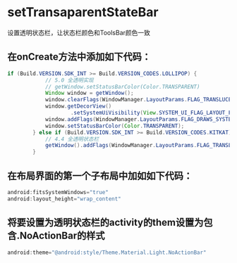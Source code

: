 # setTransaparentStateBar
设置透明状态栏，让状态栏颜色和ToolsBar颜色一致  
## 在onCreate方法中添加如下代码：  
```java  
if (Build.VERSION.SDK_INT >= Build.VERSION_CODES.LOLLIPOP) {
			// 5.0 全透明实现
			// getWindow.setStatusBarColor(Color.TRANSPARENT)
			Window window = getWindow();
			window.clearFlags(WindowManager.LayoutParams.FLAG_TRANSLUCENT_STATUS);
			window.getDecorView()
					.setSystemUiVisibility(View.SYSTEM_UI_FLAG_LAYOUT_FULLSCREEN | View.SYSTEM_UI_FLAG_LAYOUT_STABLE);
			window.addFlags(WindowManager.LayoutParams.FLAG_DRAWS_SYSTEM_BAR_BACKGROUNDS);
			window.setStatusBarColor(Color.TRANSPARENT);
		} else if (Build.VERSION.SDK_INT >= Build.VERSION_CODES.KITKAT) {
			// 4.4 全透明状态栏
			getWindow().addFlags(WindowManager.LayoutParams.FLAG_TRANSLUCENT_STATUS);
		}  
```  
## 在布局界面的第一个子布局中加如如下代码：  
```java  
android:fitsSystemWindows="true"
android:layout_height="wrap_content"  
```  
## 将要设置为透明状态栏的activity的them设置为包含.NoActionBar的样式
```java  
android:theme="@android:style/Theme.Material.Light.NoActionBar"  
```
